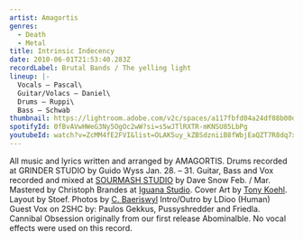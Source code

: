 ```yaml
---
artist: Amagortis
genres:
  - Death
  - Metal
title: Intrinsic Indecency
date: 2010-06-01T21:53:40.283Z
recordLabel: Brutal Bands / The yelling light
lineup: |-
  Vocals – Pascal\
  Guitar/Volacs – Daniel\
  Drums – Ruppi\
  Bass – Schwab
thumbnail: https://lightroom.adobe.com/v2c/spaces/a117fbfd04a24df08b00dc7343422215/assets/e186eb7315da3665326590e5c938ba32/revisions/1af909e57bc548a682129cb84d0a1b40/renditions/7d8f4bd9a577c1d842982045ddfeba4d
spotifyId: 0fBvAVwHWeG3Ny5OgOc2wW?si=s5wJTlRXTR-mKNSU85LbPg
youtubeId: watch?v=ZcMM4fE2FVI&list=OLAK5uy_kZBSdzniiB8fWbjEaQZT7R8dq7xP7CNSk
---
```

All music and lyrics written and arranged by AMAGORTIS. Drums recorded at GRINDER STUDIO by Guido Wyss Jan. 28. – 31. Guitar, Bass and Vox recorded and mixed at [SOURMASH STUDIO](http://www.sourmashstudio.ch/) by Dave Snow Feb. / Mar. Mastered by Christoph Brandes at [Iguana Studio](http://www.iguana-audioproduction.de/). Cover Art by [Tony Koehl](http://www.scetchthesoul.com/). Layout by Stoef. Photos by [C. Baeriswyl](http://www.cbfotografie.ch/) Intro/Outro by LDioo (Human) Guest Vox on 2SHC by: Paulos Gekkus, Pussyshredder and Friedla. Cannibal Obsession originally from our first release Abominalble. No vocal effects were used on this record.